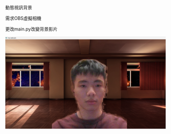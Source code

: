 動態視訊背景

需求OBS虛擬相機

更改main.py改變背景影片

![alt text](https://github.com/jack0x3df429/DynamicCameraBG/blob/b9b99465d4e30c67fd7d10a8198d7780eb9a106f/preview.png?raw=true)
